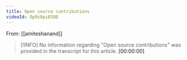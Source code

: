 ```yaml
---
title: Open source contributions
videoId: Op9z0pi83UQ
---
```


From: [[amiteshanand]] <br/> 

> [!INFO] No information regarding "Open source contributions" was provided in the transcript for this article. <a class="yt-timestamp" data-t="00:00:00">[00:00:00]</a>
